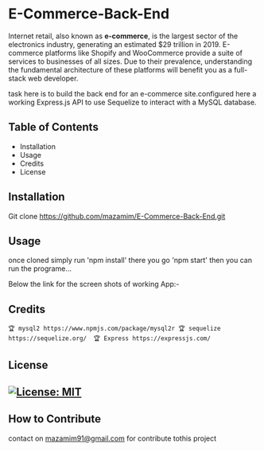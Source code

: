
  
  # E-Commerce-Back-End

Internet retail, also known as **e-commerce**, is the largest sector of the electronics industry, generating an estimated $29 trillion in 2019. E-commerce platforms like Shopify and WooCommerce provide a suite of services to businesses of all sizes. Due to their prevalence, understanding the fundamental architecture of these platforms will benefit you as a full-stack web developer.

 task here is to build the back end for an e-commerce site.configured here a working Express.js API to use Sequelize to interact with a MySQL database.


  ## Table of Contents 
  - Installation
  - Usage
  - Credits
  - License
  
  ## Installation
  
 Git clone https://github.com/mazamim/E-Commerce-Back-End.git
  
  ## Usage
  once cloned simply run 'npm install' there you go 'npm start' then you can run the programe...
  
  Below the link for the screen shots of working App:-
  

  
  ## Credits
    🏆 mysql2 https://www.npmjs.com/package/mysql2r 🏆 sequelize https://sequelize.org/  🏆 Express https://expressjs.com/

  
  ## License
  
  [![License: MIT](https://img.shields.io/badge/License-MIT-yellow.svg)](https://opensource.org/licenses/MIT)
  ---

  
  ## How to Contribute
  contact on mazamim91@gmail.com for contribute tothis project
 
 
  
